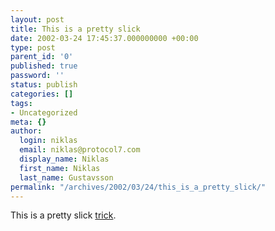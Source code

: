 ```yaml
---
layout: post
title: This is a pretty slick
date: 2002-03-24 17:45:37.000000000 +00:00
type: post
parent_id: '0'
published: true
password: ''
status: publish
categories: []
tags:
- Uncategorized
meta: {}
author:
  login: niklas
  email: niklas@protocol7.com
  display_name: Niklas
  first_name: Niklas
  last_name: Gustavsson
permalink: "/archives/2002/03/24/this_is_a_pretty_slick/"
---
```

This is a pretty slick [trick](http://milov.nl/entry/474).

